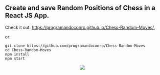 ## Create and save Random Positions of Chess in a React JS App. 

Check it out: https://programandoconro.github.io/Chess-Random-Moves/,

or:

```
git clone https://github.com/programandoconro/Chess-Random-Moves
cd Chess-Random-Moves
npm install
npm start
```
<div style="text-align:center"><img src="https://raw.githubusercontent.com/programandoconro/Chess-Random-Moves/master/example.png" /></div>
